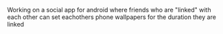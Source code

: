 
Working on a social app for android where friends who are "linked" with each other can set eachothers phone wallpapers
for the duration they are linked
